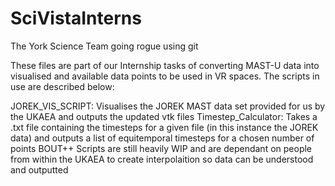 # SciVistaInterns
The York Science Team going rogue using git

These files are part of our Internship tasks of converting MAST-U data into visualised and available
data points to be used in VR spaces. The scripts in use are described below:

JOREK_VIS_SCRIPT:
    Visualises the JOREK MAST data set provided for us by the UKAEA and outputs the updated vtk files
Timestep_Calculator:
    Takes a .txt file containing the timesteps for a given file (in this instance the JOREK data) and outputs a list of equitemporal timesteps for a chosen number of points
BOUT++ Scripts are still heavily WIP and are dependant on people from within the UKAEA to create interpolaition so data can be understood and outputted
